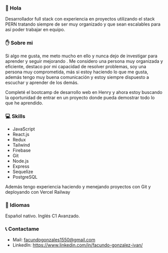 ### 👋 Hola

Desarrollador full stack con experiencia en proyectos utilizando el stack PERN tratando siempre de ser muy organizado y que sean escalables para así poder trabajar en equipo. 

### ✋ Sobre mi

Si algo me gusta, me meto mucho en ello y nunca dejo de investigar para aprender y seguir mejorando . Me considero una persona muy organizada y eficiente, destaco por mi capacidad de resolver problemas, soy una persona muy comprometida, más si estoy haciendo lo que me gusta, además tengo muy buena comunicación y estoy siempre dispuesto a escuchar y aprender de los demás.

Completé el bootcamp de desarrollo web en Henry y ahora estoy buscando la oportunidad de entrar en un proyecto donde pueda demostrar todo lo que he aprendido.

### 💻 Skills
 * JavaScript
 * React.js 
 * Redux 
 * Tailwind 
 * Firebase
 * Git
 * Node.js 
 * Express 
 * Sequelize 
 * PostgreSQL 

Además tengo experiencia haciendo y menejando proyectos con Git y deployando con Vercel Railway

### 📄 Idiomas
Español nativo.
Inglés C1 Avanzado.


### 📞 Contactame
* Mail: facundogonzales1550@gmail.com
* LinkedIn: https://www.linkedin.com/in/facundo-gonzalez-ivan/
